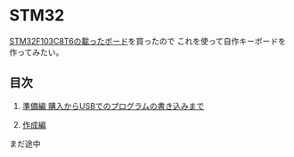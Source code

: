 # STM32

[STM32F103C8T6の載ったボード](http://www.aitendo.com/product/13348)を買ったので
これを使って自作キーボードを作ってみたい。

## 目次

1. [準備編 購入からUSBでのプログラムの書き込みまで](./preparation/preparation.md)

2. [作成編](./making/making.md)

まだ途中

